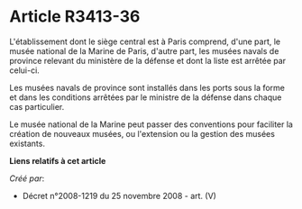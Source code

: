 # Article R3413-36

L'établissement dont le siège central est à Paris comprend, d'une part, le musée national de la Marine de Paris, d'autre
part, les musées navals de province relevant du ministère de la défense et dont la liste est arrêtée par celui-ci.

Les musées navals de province sont installés dans les ports sous la forme et dans les conditions arrêtées par le ministre de
la défense dans chaque cas particulier.

Le musée national de la Marine peut passer des conventions pour faciliter la création de nouveaux musées, ou l'extension ou
la gestion des musées existants.

**Liens relatifs à cet article**

_Créé par_:

  - Décret n°2008-1219 du 25 novembre 2008 - art. (V)
